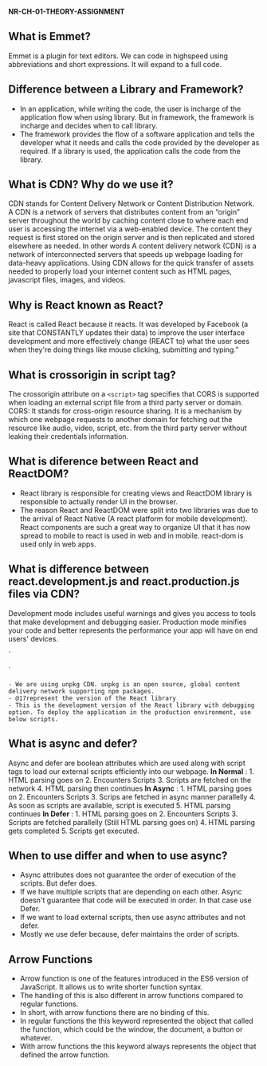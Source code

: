 **NR-CH-01-THEORY-ASSIGNMENT**

 ## What is Emmet?
  Emmet is a plugin for text editors. We can code in highspeed using abbreviations and short expressions. It will expand to a full code.

## Difference between a Library and Framework?
  - In an application, while writing the code, the user is incharge of the application flow when using library. But in framework, the framework is incharge and decides when to call library. 
  - The framework provides the flow of a software application and tells the developer what it needs and calls the code provided by the developer as required. If a library is used, the application calls the code from the library.

## What is CDN? Why do we use it?
 CDN stands for Content Delivery Network or Content Distribution Network. A CDN is a network of servers that distributes content from an “origin” server throughout the world by caching content close to where each end user is accessing the internet via a web-enabled device. The content they request is first stored on the origin server and is then replicated and stored elsewhere as needed.
In other words A content delivery network (CDN) is a network of interconnected servers that speeds up webpage loading for data-heavy applications.
Using CDN allows for the quick transfer of assets needed to properly load your internet content such as HTML pages, javascript files, images, and videos.

## Why is React known as React?
  React is called React because it reacts. It was developed by Facebook (a site that CONSTANTLY updates their data) to improve the user interface development and more effectively change (REACT to) what the user sees when they're doing things like mouse clicking, submitting and typing.”

## What is crossorigin in script tag?
  The crossorigin attribute on a `<script>` tag specifies that CORS is supported when loading an external script file from a third party server or domain.
  CORS: It stands for cross-origin resource sharing. It is a mechanism by which one webpage requests to another domain for fetching out the resource like audio, video, script, etc. from the third party server without leaking their credentials information. 

## What is diference between React and ReactDOM?
- React library is responsible for creating views and ReactDOM library is responsible to actually render UI in the browser.
- The reason React and ReactDOM were split into two libraries was due to the arrival of React Native (A react platform for mobile development). React components are such a great way to organize UI that it has now spread to mobile to react is used in web and in mobile. react-dom is used only in web apps.

## What is difference between react.development.js and react.production.js files via CDN?
  Development mode includes useful warnings and gives you access to tools that make development and debugging easier. Production mode minifies your code and better represents the performance your app will have on end users' devices.

`<script src="https://unpkg.com/react@17/umd/react.production.min.js" crossorigin></script> 
<script src="https://unpkg.com/react-dom@17/umd/react-dom.production.min.js" crossorigin></script>`

    - We are using unpkg CDN. unpkg is an open source, global content delivery network supporting npm packages.
    - @17represent the version of the React library
    - This is the development version of the React library with debugging option. To deploy the application in the production environment, use below scripts.

## What is async and defer?
 Async and defer are boolean attributes which are used along with script tags to load our external scripts efficiently into our webpage. 
 **In Normal** :
      1. HTML parsing goes on 
      2. Encounters Scripts 
      3. Scripts are fetched on the network
      4. HTML parsing then continues
**In Async** : 
      1. HTML parsing goes on
      2. Encounters Scripts 
      3. Scrips are fetched in async manner parallelly
      4. As soon as scripts are available, script is executed
      5. HTML parsing continues
**In Defer** : 
      1. HTML parsing goes on
      2. Encounters Scripts
      3. Scripts are fetched parallelly (Still HTML parsing goes on)
      4. HTML parsing gets completed
      5. Scripts get executed.
 
 ## When to use differ and when to use async?
  - Async attributes does not guarantee the order of execution of the scripts. But defer does.
  - If we have multiple scripts that are depending on each other. Async doesn't guarantee that code will be executed in order. In that case use Defer. 
  - If we want to load external scripts, then use async attributes and not defer. 
  - Mostly we use defer because, defer maintains the order of scripts.

## Arrow Functions
  - Arrow function is one of the features introduced in the ES6 version of JavaScript. It allows us to write shorter function syntax.
  - The handling of this is also different in arrow functions compared to regular functions.
  - In short, with arrow functions there are no binding of this.
  - In regular functions the this keyword represented the object that called the function, which could be the window, the document, a button or whatever.
  - With arrow functions the this keyword always represents the object that defined the arrow function.
